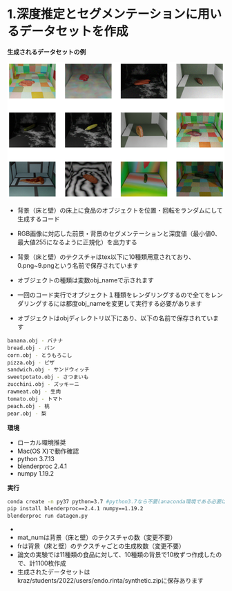 # 1.深度推定とセグメンテーションに用いるデータセットを作成
**生成されるデータセットの例**


![データセットの例](readme_img/dataset.png "dataset")
- 背景（床と壁）の床上に食品のオブジェクトを位置・回転をランダムにして生成するコード
- RGB画像に対応した前景・背景のセグメンテーションと深度値（最小値0、最大値255になるように正規化）を出力する
- 背景（床と壁）のテクスチャはtex以下に10種類用意されており、0.png~9.pngという名前で保存されています

- オブジェクトの種類は変数obj_nameで示されます
- 一回のコード実行でオブジェクト１種類をレンダリングするので全てをレンダリングするには都度obj_nameを変更して実行する必要があります
- オブジェクトはobjディレクトリ以下にあり、以下の名前で保存されています
```sh
banana.obj - バナナ
bread.obj - パン
corn.obj - とうもろこし
pizza.obj - ピザ
sandwich.obj - サンドウィッチ
sweetpotato.obj - さつまいも
zucchini.obj - ズッキーニ
rawmeat.obj - 生肉
tomato.obj - トマト
peach.obj - 桃
pear.obj - 梨
```

**環境**
- ローカル環境推奨
- Mac(OS X)で動作確認
- python 3.7.13
- blenderproc 2.4.1
- numpy 1.19.2

**実行**
```sh
conda create -n py37 python=3.7 #python3.7なら不要(anaconda環境である必要はないです)
pip install blenderproc==2.4.1 numpy==1.19.2
blenderproc run datagen.py
```

- 
- mat_numは背景（床と壁）のテクスチャの数（変更不要）
- frは背景（床と壁）のテクスチャごとの生成枚数（変更不要）
- 論文の実験では11種類の食品に対して、10種類の背景で10枚ずつ作成したので、計1100枚作成
- 生成されたデータセットはkraz/students/2022/users/endo.rinta/synthetic.zipに保存あります
